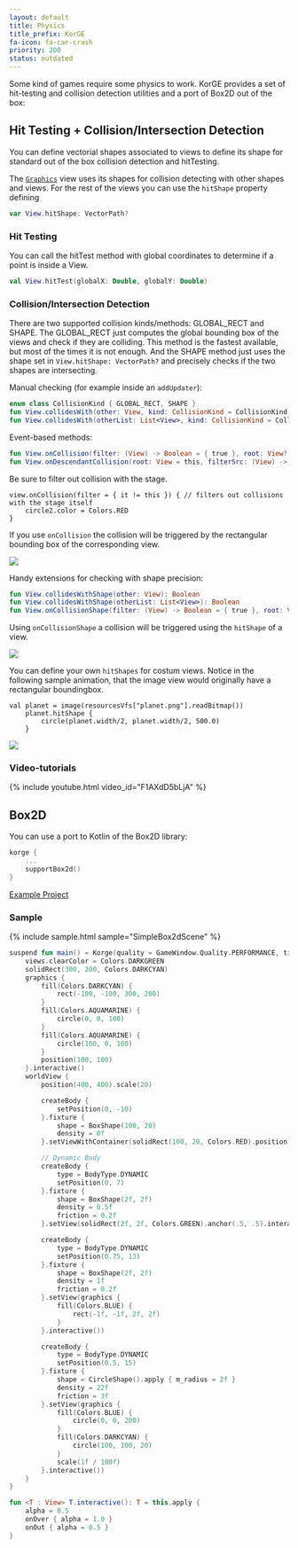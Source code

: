 ```yaml
---
layout: default
title: Physics
title_prefix: KorGE
fa-icon: fa-car-crash
priority: 200
status: outdated
---
```


Some kind of games require some physics to work.
KorGE provides a set of hit-testing and collision detection utilities
and a port of Box2D out of the box:



## Hit Testing + Collision/Intersection Detection

You can define vectorial shapes associated to views to define
its shape for standard out of the box collision detection and hitTesting.

The [`Graphics`](/korge/views_standard#graphics) view uses
its shapes for collision detecting with other shapes and views.
For the rest of the views you can use the `hitShape` property defining

```kotlin
var View.hitShape: VectorPath?
```

### Hit Testing

You can call the hitTest method with global coordinates
to determine if a point is inside a View.

```kotlin
val View.hitTest(globalX: Double, globalY: Double)
```

### Collision/Intersection Detection

There are two supported collision kinds/methods: GLOBAL_RECT and SHAPE.
The GLOBAL_RECT just computes the global bounding box of the views
and check if they are colliding.
This method is the fastest available, but most of the times it is not enough.
And the SHAPE method just uses the shape set in `View.hitShape: VectorPath?`
and precisely checks if the two shapes are intersecting.

Manual checking (for example inside an `addUpdater`):

```kotlin
enum class CollisionKind { GLOBAL_RECT, SHAPE }
fun View.collidesWith(other: View, kind: CollisionKind = CollisionKind.GLOBAL_RECT): Boolean
fun View.collidesWith(otherList: List<View>, kind: CollisionKind = CollisionKind.GLOBAL_RECT): Boolean
```

Event-based methods:

```kotlin
fun View.onCollision(filter: (View) -> Boolean = { true }, root: View? = null, kind: CollisionKind = CollisionKind.GLOBAL_RECT, callback: View.(View) -> Unit): Cancellable
fun View.onDescendantCollision(root: View = this, filterSrc: (View) -> Boolean = { true }, filterDst: (View) -> Boolean = { true }, kind: CollisionKind = CollisionKind.GLOBAL_RECT, callback: View.(View) -> Unit): Cancellable
```

Be sure to filter out collision with the stage.
```
view.onCollision(filter = { it != this }) { // filters out collisions with the stage itself
	circle2.color = Colors.RED
}
```

If you use `onCollision` the collision will be triggered by the rectangular bounding box of the corresponding view.

![](/korge/physics/onCollision.gif)

Handy extensions for checking with shape precision:

```kotlin
fun View.collidesWithShape(other: View): Boolean
fun View.collidesWithShape(otherList: List<View>): Boolean
fun View.onCollisionShape(filter: (View) -> Boolean = { true }, root: View? = null, callback: View.(View) -> Unit): Cancellable
```

Using `onCollisionShape` a collision will be triggered using the `hitShape` of a view. 

![](/korge/physics/onCollisionShape.gif)

You can define your own `hitShapes` for costum views. Notice in the following sample animation, that the image view would originally have a rectangular boundingbox.

```
val planet = image(resourcesVfs["planet.png"].readBitmap())
	planet.hitShape {
		circle(planet.width/2, planet.width/2, 500.0)
	}
```

![](/korge/physics/onCollisionShapeImage.gif)


### Video-tutorials

{% include youtube.html video_id="F1AXdD5bLjA" %}

## Box2D

You can use a port to Kotlin of the Box2D library:

```kotlin
korge {
	...
	supportBox2d()
}
```
[Example Project](https://github.com/korlibs/korge-samples/blob/master/samples/box2d)

### Sample

{% include sample.html sample="SimpleBox2dScene" %}

```kotlin
suspend fun main() = Korge(quality = GameWindow.Quality.PERFORMANCE, title = "My Awesome Box2D Game!") {
	views.clearColor = Colors.DARKGREEN
	solidRect(300, 200, Colors.DARKCYAN)
	graphics {
		fill(Colors.DARKCYAN) {
			rect(-100, -100, 300, 200)
		}
		fill(Colors.AQUAMARINE) {
			circle(0, 0, 100)
		}
		fill(Colors.AQUAMARINE) {
			circle(100, 0, 100)
		}
		position(100, 100)
	}.interactive()
	worldView {
		position(400, 400).scale(20)

		createBody {
			setPosition(0, -10)
		}.fixture {
			shape = BoxShape(100, 20)
			density = 0f
		}.setViewWithContainer(solidRect(100, 20, Colors.RED).position(-50, -10).interactive())

		// Dynamic Body
		createBody {
			type = BodyType.DYNAMIC
			setPosition(0, 7)
		}.fixture {
			shape = BoxShape(2f, 2f)
			density = 0.5f
			friction = 0.2f
		}.setView(solidRect(2f, 2f, Colors.GREEN).anchor(.5, .5).interactive())

		createBody {
			type = BodyType.DYNAMIC
			setPosition(0.75, 13)
		}.fixture {
			shape = BoxShape(2f, 2f)
			density = 1f
			friction = 0.2f
		}.setView(graphics {
			fill(Colors.BLUE) {
				rect(-1f, -1f, 2f, 2f)
			}
		}.interactive())

		createBody {
			type = BodyType.DYNAMIC
			setPosition(0.5, 15)
		}.fixture {
			shape = CircleShape().apply { m_radius = 2f }
			density = 22f
			friction = 3f
		}.setView(graphics {
			fill(Colors.BLUE) {
				circle(0, 0, 200)
			}
			fill(Colors.DARKCYAN) {
				circle(100, 100, 20)
			}
			scale(1f / 100f)
		}.interactive())
	}
}

fun <T : View> T.interactive(): T = this.apply {
	alpha = 0.5
	onOver { alpha = 1.0 }
	onOut { alpha = 0.5 }
}
```
